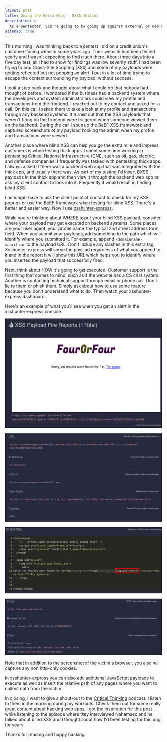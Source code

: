 ```yaml
---
layout: post
title: Going the Extra Mile - BXXS Edition
description: >
  As a pentester, you're going to be going up against external or web app scopes that have been beat up by pentesters and vulnerability scanners. This is about using Blind Cross-Site Scripting (BXSS) in going the extra mile.
sitemap: true
---
```


This morning I was thinking back to a pentest I did on a credit union's customer-facing website some years ago. Their website had been tested yearly and I wasn't expecting to find much there. About three days into a five day test, all I had to show for findings was low severity stuff. I had been trying to pop Cross-Site Scripting (XSS) and some of my payloads were getting reflected but not popping an alert. I put in a lot of time trying to escape the context surrounding my payload, without success.

I took a step back and thought about what I could do that nobody had thought of before. I wondered if the business had a backend system where the developers and system administrators could view my profile and transactions from the frontend. I reached out to my contact and asked for a call. On this call I asked them to take a look at my profile and transactions through any backend systems. It turned out that the XSS payloads that weren't firing on the frontend were triggered when someone viewed them on the backend. During the call I spun up the BeEF XSS framework and captured screenshots of my payload hooking the admin when my profile and transactions were viewed. 

Another place where blind XSS can help you go the extra mile and impress customers is when testing thick apps. I spent some time working in pentesting Critical National Infrastructure (CNI), such as oil, gas, electric, and defense companies. I frequently was tasked with pentesting thick apps. I always asked if there was a backend web app that was integrated with the thick app, and usually there was. As part of my testing I'd insert BXSS payloads in the thick app and then view it through the backend web app or ask my client contact to look into it. Frequently it would result in finding blind XSS.

I no longer have to ask the client point of contact to check for my XSS popups or use the BeEF framework when testing for blind XSS. There's a better and easier way. Now I use [xsshunter-express](https://github.com/mandatoryprogrammer/xsshunter-express).

While you're thinking about WHERE to put your blind XSS payload, consider where your payload may get executed on backend systems. Some places are your user agent, your profile name, the typical 2nd street address form field. When you submit your payloads, add something to the path which will identify where you submitted it. For example, append `/domainname-searchbar` to the payload URL. Don't include any slashes in this extra tag. Xsshunter-express will serve the payload regardless of what you append to it and in the report it will show this URL which helps you to identify where you inserted the payload that successfully fired.

Next, think about HOW it's going to get executed. Customer support is the first thing that comes to mind, such as if the website has a CS chat system. Another is contacting technical support through email or phone call. Don't lie to them or phish them. Simply ask about how to use some feature because you don't understand what to do. Then watch your xsshunter-express dashboard.

Here's an example of what you'll see when you get an alert in the xsshunter-express console.

![xsshunter-express example 1](/assets/img/blog/xsshunter-express-1.png)

![xsshunter-express example 1](/assets/img/blog/xsshunter-express-2.png)

![xsshunter-express example 1](/assets/img/blog/xsshunter-express-3.png)

![xsshunter-express example 1](/assets/img/blog/xsshunter-express-4.png)

Note that in addition to the screenshot of the victim's browser, you also will capture any non http-only cookies.

In xsshunter-express you can also add additional JavaScript payloads to execute as well as insert the relative path of any pages where you want to collect data from the victim.

In closing, I want to give a shout-out to the [Critical Thinking](https://www.criticalthinkingpodcast.io/) podcast. I listen to them in the morning during my workouts. Check them out for some really great content about hacking web apps. I got the inspiration for this post while listening to the episode where they interviewed Nahamsec and he talked about blind XSS and I thought about how I'd been testing for this bug for years.

Thanks for reading and happy hacking.